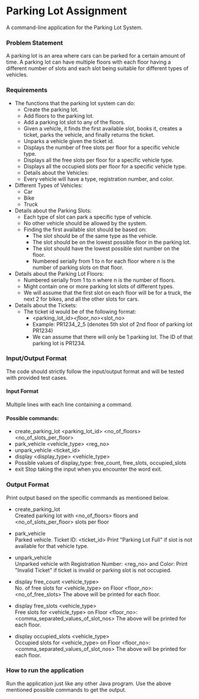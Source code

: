 # Parking Lot Assignment

A command-line application for the Parking Lot System.

### Problem Statement

A parking lot is an area where cars can be parked for a certain amount of time. A parking lot can have multiple floors with each floor having a different number of slots and each slot being suitable for different types of vehicles. 

### Requirements

- The functions that the parking lot system can do:
  - Create the parking lot.
  - Add floors to the parking lot.
  - Add a parking lot slot to any of the floors.
  - Given a vehicle, it finds the first available slot, books it, creates a ticket, parks the vehicle, and finally returns the ticket.
  - Unparks a vehicle given the ticket id.
  - Displays the number of free slots per floor for a specific vehicle type.
  - Displays all the free slots per floor for a specific vehicle type.
  - Displays all the occupied slots per floor for a specific vehicle type.
  - Details about the Vehicles:
  - Every vehicle will have a type, registration number, and color.
- Different Types of Vehicles:
  - Car
  - Bike
  - Truck
- Details about the Parking Slots:
  - Each type of slot can park a specific type of vehicle.
  - No other vehicle should be allowed by the system.
  - Finding the first available slot should be based on:
    - The slot should be of the same type as the vehicle.
    - The slot should be on the lowest possible floor in the parking lot.
    - The slot should have the lowest possible slot number on the floor.
    - Numbered serially from 1 to n for each floor where n is the number of parking slots on that floor.
- Details about the Parking Lot Floors:
  - Numbered serially from 1 to n where n is the number of floors.
  - Might contain one or more parking lot slots of different types.
  - We will assume that the first slot on each floor will be for a truck, the next 2 for bikes, and all the other slots for cars.
- Details about the Tickets:
  - The ticket id would be of the following format:
    - <parking_lot_id>_<floor_no>_<slot_no>
    - Example: PR1234_2_5 (denotes 5th slot of 2nd floor of parking lot PR1234)
    - We can assume that there will only be 1 parking lot. The ID of that parking lot is PR1234.
    
### Input/Output Format
The code should strictly follow the input/output format and will be tested with provided test cases.

#### Input Format
Multiple lines with each line containing a command.

#### Possible commands:

- create_parking_lot <parking_lot_id> <no_of_floors> <no_of_slots_per_floor>
- park_vehicle <vehicle_type> <reg_no> <color>
- unpark_vehicle <ticket_id>
- display <display_type> <vehicle_type>
- Possible values of display_type: free_count, free_slots, occupied_slots
- exit
Stop taking the input when you encounter the word exit.

### Output Format
Print output based on the specific commands as mentioned below.

- create_parking_lot <br/>
  Created parking lot with <no_of_floors> floors and <no_of_slots_per_floor> slots per floor

- park_vehicle <br/>
  Parked vehicle. Ticket ID: <ticket_id>
  Print "Parking Lot Full" if slot is not available for that vehicle type.

- unpark_vehicle <br/>
  Unparked vehicle with Registration Number: <reg_no> and Color: <color>
  Print "Invalid Ticket" if ticket is invalid or parking slot is not occupied.

- display free_count <vehicle_type> <br/>
  No. of free slots for <vehicle_type> on Floor <floor_no>: <no_of_free_slots>
  The above will be printed for each floor.

- display free_slots <vehicle_type> <br/>
  Free slots for <vehicle_type> on Floor <floor_no>: <comma_separated_values_of_slot_nos>
  The above will be printed for each floor.

- display occupied_slots <vehicle_type> <br/>
  Occupied slots for <vehicle_type> on Floor <floor_no>: <comma_separated_values_of_slot_nos>
  The above will be printed for each floor.

### How to run the application
Run the application just like any other Java program. Use the above mentioned possible commands to get the output.
